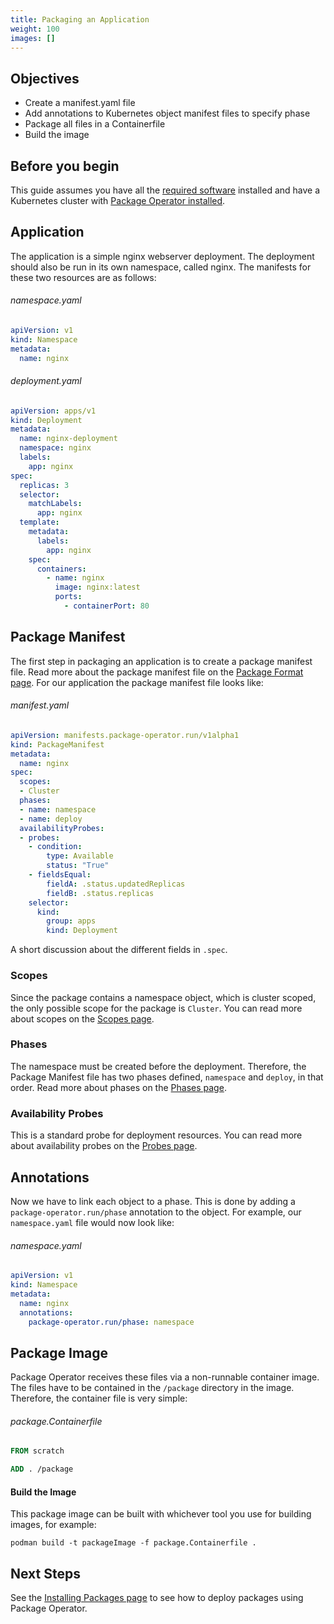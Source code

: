 ```yaml
---
title: Packaging an Application
weight: 100
images: []
---
```


## Objectives
* Create a manifest.yaml file
* Add annotations to Kubernetes object manifest files to specify phase
* Package all files in a Containerfile
* Build the image

## Before you begin
This guide assumes you have all the [required software](/docs/getting_started/requirements.md) installed and have a
Kubernetes cluster with [Package Operator installed](/docs/getting_started/installation.md).

## Application

The application is a simple nginx webserver deployment. The deployment should also be run in
its own namespace, called nginx. The manifests for these two resources are as follows:

###### namespace.yaml
```yaml
apiVersion: v1
kind: Namespace
metadata:
  name: nginx
```

###### deployment.yaml
```yaml
apiVersion: apps/v1
kind: Deployment
metadata:
  name: nginx-deployment
  namespace: nginx
  labels:
    app: nginx
spec:
  replicas: 3
  selector:
    matchLabels:
      app: nginx
  template:
    metadata:
      labels:
        app: nginx
    spec:
      containers:
        - name: nginx
          image: nginx:latest
          ports:
            - containerPort: 80
```

## Package Manifest
The first step in packaging an application is to create a package manifest file. Read more about the package
manifest file on the [Package Format page](/content/en/docs/concepts/package-format.md).
For our application the package manifest file looks like:


###### manifest.yaml
```yaml
apiVersion: manifests.package-operator.run/v1alpha1
kind: PackageManifest
metadata:
  name: nginx
spec:
  scopes:
  - Cluster
  phases:
  - name: namespace
  - name: deploy
  availabilityProbes:
  - probes:
    - condition:
        type: Available
        status: "True"
    - fieldsEqual:
        fieldA: .status.updatedReplicas
        fieldB: .status.replicas
    selector:
      kind:
        group: apps
        kind: Deployment
```

A short discussion about the different fields in `.spec`.
### Scopes
Since the package contains a namespace object, which is cluster scoped, the only possible scope for the
package is `Cluster`. You can read more about scopes on the [Scopes page](/content/en/docs/concepts/scopes.md).

### Phases
The namespace must be created before the deployment. Therefore, the Package Manifest file has two phases defined,
`namespace` and `deploy`, in that order. Read more about phases
on the [Phases page](/content/en/docs/concepts/phases.md).


### Availability Probes
This is a standard probe for deployment resources. You can read more about availability probes
on the [Probes page](/content/en/docs/concepts/probes.md).

## Annotations
Now we have to link each object to a phase. This is done by adding a `package-operator.run/phase` annotation to the object.
For example, our `namespace.yaml` file would now look like:

###### namespace.yaml
```yaml
apiVersion: v1
kind: Namespace
metadata:
  name: nginx
  annotations:
    package-operator.run/phase: namespace
```


## Package Image
Package Operator receives these files via a non-runnable container image. The files have to be contained in the
`/package` directory in the image. Therefore, the container file is very simple:

###### package.Containerfile
```dockerfile
FROM scratch

ADD . /package
```


#### Build the Image
This package image can be built with whichever tool you use for building images, for example:

```shell
podman build -t packageImage -f package.Containerfile .
```

## Next Steps
See the [Installing Packages page](installing-packages.md) to see how to deploy packages using Package Operator.
